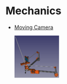 # Mechanics

- [Moving Camera](https://github.com/photogrammetry-scanner/mechanics/tree/main/moving-camera)
  
  <img width=25% src="https://github.com/photogrammetry-scanner/mechanics/blob/main/moving-camera/examples/00.png" />
